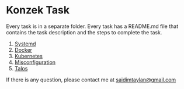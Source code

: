 # Konzek Task

Every task is in a separate folder. Every task has a README.md file that contains the task description and the steps to complete the task.

1. [Systemd](1-systemd/README.md)
2. [Docker](2-docker/README.md)
3. [Kubernetes](3-kubernetes/README.md)
4. [Misconfiguration](4-misconfiguration/README.md)
5. [Talos](5-talos/README.md)

If there is any question, please contact me at saidimtaylan@gmail.com